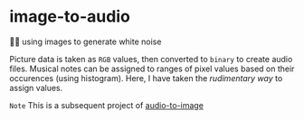 # image-to-audio
📸🎶 using images to generate white noise

Picture data is taken as `RGB` values, then converted to `binary` to create audio files.
Musical notes can be assigned to ranges of pixel values based on their occurences (using histogram).
Here, I have taken the *rudimentary way* to assign values.

`Note` This is a subsequent project of [audio-to-image](https://github.com/sleipnir029/audio-to-image)
